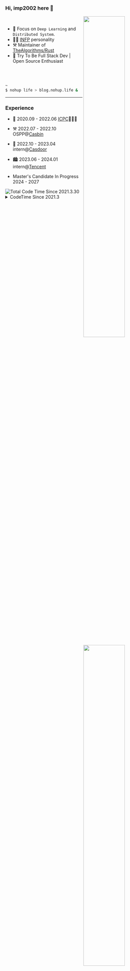 ### Hi, imp2002 here 👋

[<img align="right" width="51%" src="https://readme-card.imp2002.com/api?username=imp2002&show_icons=true&icon_color=CE1D2D&text_color=718096&bg_color=ffffff&hide_title=true" />](https://metrics.lecoq.io/imp2002?template=classic)

<br>

- 🌱 Focus on `Deep Learning` and `Distributed System`.
- 👨‍🔬 [INFP](https://www.16personalities.com/infp-personality) personality
- ⚒️ Maintainer of [TheAlgorithms/Rust](https://github.com/TheAlgorithms/Rust)
- 🔭 Try To Be Full Stack Dev | Open Source Enthusiast

<br>
<br>

```sh
~
$ nohup life > blog.nohup.life &
```
---

### Experience
<img width="51%" align="right" src="https://readme-card.imp2002.com/api/wakatime?username=imp2002&range=last_7_days&layout=compact&langs_count=8&show_icons=true&icon_color=CE1D2D&text_color=718096&bg_color=ffffff&custom_title=Time%20Over%20Last%20Week"/>

- 🥉 2020.09 - 2022.06 [ICPC](https://icpc.global/regionals/abouticpc)💭💡🎈 
- ⚒️ 2022.07 - 2022.10 OSPP@[Casbin](https://github.com/casbin)
- 🌆 2022.10 - 2023.04 intern@[Casdoor](https://github.com/casbin/casdoor)
- 🏙️ 2023.06 - 2024.01 intern@[Tencent](https://github.com/Tencent)
  
- Master's Candidate In Progress 2024 - 2027

<img src="https://wakatime.com/badge/user/70400143-077f-46cf-9ac2-ac211b28f700.svg" title="Total Code Time Since 2021.3.30"/>


<details><summary>CodeTime Since 2021.3</summary>
<img align="center" width="90%" src="https://wakatime.com/share/@imp2002/205976b6-e11c-436e-894b-d68a6eaeddf9.svg"></img>
</details>
